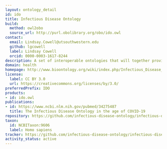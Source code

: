 ```yaml
---
layout: ontology_detail
id: ido
title: Infectious Disease Ontology
build:
  method: owl2obo
  source_url: http://purl.obolibrary.org/obo/ido.owl
contact:
  email: Lindsay.Cowell@utsouthwestern.edu
  github: lgcowell
  label: Lindsay Cowell
  orcid: 0000-0003-1617-8244
description: A set of interoperable ontologies that will together provide coverage of the infectious disease domain. IDO core is the upper-level ontology that hosts terms of general relevance across the domain, while extension ontologies host terms to specific to a particular part of the domain.
domain: health
homepage: http://www.bioontology.org/wiki/index.php/Infectious_Disease_Ontology
license:
  label: CC BY 3.0
  url: https://creativecommons.org/licenses/by/3.0/
preferredPrefix: IDO
products:
- id: ido.owl
publications:
- id: https://www.ncbi.nlm.nih.gov/pubmed/34275487
  title: The Infectious Disease Ontology in the age of COVID-19
repository: https://github.com/infectious-disease-ontology/infectious-disease-ontology
taxon:
  id: NCBITaxon:9606
  label: Homo sapiens
tracker: https://github.com/infectious-disease-ontology/infectious-disease-ontology/issues
activity_status: active
---
```


